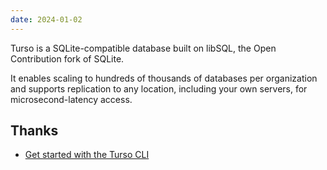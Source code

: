 ```yaml
---
date: 2024-01-02
---
```


Turso is a SQLite-compatible database built on libSQL, the Open Contribution fork of SQLite.

It enables scaling to hundreds of thousands of databases per organization and supports replication to any location, including your own servers, for microsecond-latency access.

## Thanks

- [Get started with the Turso CLI](https://docs.turso.tech/tutorials/get-started-turso-cli/)
